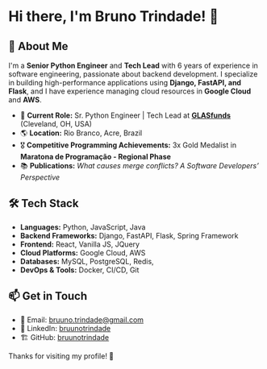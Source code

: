 # Hi there, I'm Bruno Trindade! 👋

## 🚀 About Me
I'm a **Senior Python Engineer** and **Tech Lead** with 6 years of experience in software engineering, passionate about backend development. I specialize in building high-performance applications using **Django, FastAPI, and Flask**, and I have experience managing cloud resources in **Google Cloud** and **AWS**.

- 🏢 **Current Role:** Sr. Python Engineer | Tech Lead at <a href="https://glasfunds.com">**GLASfunds**</a> (Cleveland, OH, USA)
- 🌎 **Location:** Rio Branco, Acre, Brazil
- 🎖 **Competitive Programming Achievements:** 3x Gold Medalist in **Maratona de Programação - Regional Phase**
- 📚 **Publications:** *What causes merge conflicts? A Software Developers’ Perspective*

## 🛠 Tech Stack
- **Languages:** Python, JavaScript, Java
- **Backend Frameworks:** Django, FastAPI, Flask, Spring Framework
- **Frontend:** React, Vanilla JS, JQuery
- **Cloud Platforms:** Google Cloud, AWS
- **Databases:** MySQL, PostgreSQL, Redis, 
- **DevOps & Tools:** Docker, CI/CD, Git

## 📫 Get in Touch
- 📧 Email: [bruuno.trindade@gmail.com](mailto:bruuno.trindade@gmail.com)
- 💼 LinkedIn: [bruunotrindade](https://www.linkedin.com/in/bruunotrindade)
- 🏗 GitHub: [bruunotrindade](https://github.com/bruunotrindade)

Thanks for visiting my profile! 🚀
